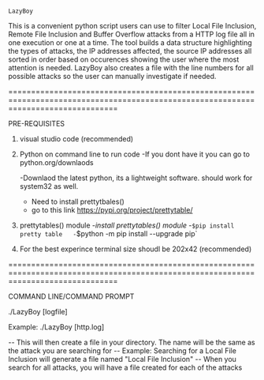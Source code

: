                                                                              LazyBoy

This is a convenient python script users can use to filter Local File Inclusion, Remote File Inclusion and Buffer Overflow attacks from a HTTP log file all in one execution or one at a time. The tool builds a data structure highlighting the types of attacks, the IP addresses affected, the source IP addresses all sorted in order based on occurences showing the user where the most attention is needed. LazyBoy also creates a file with the line numbers for all possible attacks so the user can manually investigate if needed. 

====================================================================================================================================

PRE-REQUISITES

1) visual studio code (recommended) 
2) Python on command line to run code
   -If you dont have it you can go to python.org/downlaods

    -Downlaod the latest python, its a lightweight software. should work for system32 as well. 

    - Need to install prettytbales()
    - go to this link https://pypi.org/project/prettytable/

3) prettytables() module
   -*install prettytables() module* 
   -`$pip install pretty table  
   -`$python -m pip install --upgrade pip`

4) For the best experince terminal size shoudl be 202x42 (recommended)

====================================================================================================================================

COMMAND LINE/COMMAND PROMPT

./LazyBoy [logfile]

Example: ./LazyBoy [http.log]
 
   -- This will then create a file in your directory. The name will be the same as the attack you are searching for
   -- Example: Searching for a Local File Inclusion will generate a file named "Local File Inclusion"
       -- When you search for all attacks, you will have a file created for each of the attacks
    
